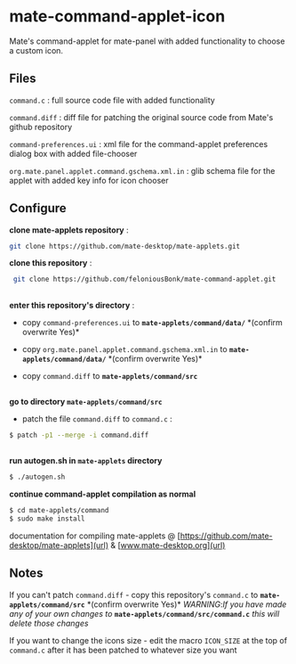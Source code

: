 # mate-command-applet-icon                                                                                                                                           
Mate's command-applet for mate-panel with added functionality to choose a custom icon. 

## Files
`command.c` : full source code file with added functionality

`command.diff` : diff file for patching the original source code from Mate's github repository

`command-preferences.ui` : xml file for the command-applet preferences dialog box with added file-chooser

`org.mate.panel.applet.command.gschema.xml.in` : glib schema file for the applet with added key info for icon chooser

## Configure
**clone mate-applets repository** :
```bash 
git clone https://github.com/mate-desktop/mate-applets.git
```

**clone this repository** :
```bash
 git clone https://github.com/feloniousBonk/mate-command-applet.git
```
## 
**enter this repository's directory** :

- copy `command-preferences.ui` to **`mate-applets/command/data/`** \*(confirm overwrite Yes)\*

- copy `org.mate.panel.applet.command.gschema.xml.in` to **`mate-applets/command/data/`** \*(confirm overwrite Yes)\*

- copy `command.diff` to **`mate-applets/command/src`**
## 

**go to directory `mate-applets/command/src`** 

- patch the file `command.diff` to `command.c` :
```bash
$ patch -p1 --merge -i command.diff
 ```
## 
**run autogen.sh in `mate-applets` directory**
```bash
$ ./autogen.sh
```
**continue command-applet compilation as normal** 
```bash
$ cd mate-applets/command
$ sudo make install
```

documentation for compiling mate-applets @ [https://github.com/mate-desktop/mate-applets](url) & [www.mate-desktop.org](url)

## Notes
If you can't patch `command.diff` - copy this repository's `command.c` to **`mate-applets/command/src`** \*(confirm overwrite Yes)\* *WARNING*:_If you have made any of your own changes to_ **`mate-applets/command/src/command.c`** _this will delete those changes_

If you want to change the icons size - edit the macro `ICON_SIZE` at the top of `command.c` after it has been patched to whatever size you want
